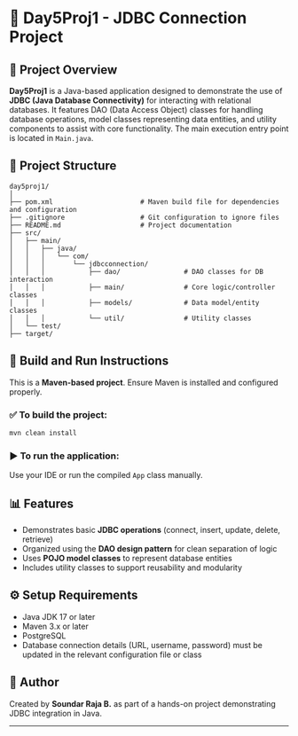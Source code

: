# 🚀 Day5Proj1 - JDBC Connection Project

## 📄 Project Overview

**Day5Proj1** is a Java-based application designed to demonstrate the use of **JDBC (Java Database Connectivity)** for interacting with relational databases. It features DAO (Data Access Object) classes for handling database operations, model classes representing data entities, and utility components to assist with core functionality. The main execution entry point is located in `Main.java`.

## 📁 Project Structure

```
day5proj1/
│
├── pom.xml                      # Maven build file for dependencies and configuration
├── .gitignore                   # Git configuration to ignore files
├── README.md                    # Project documentation
├── src/
│   ├── main/
│   │   ├── java/
│   │   │   └── com/
│   │   │       └── jdbcconnection/
│   │   │           ├── dao/                # DAO classes for DB interaction
│   │   │           ├── main/               # Core logic/controller classes
│   │   │           ├── models/             # Data model/entity classes
│   │   │           └── util/               # Utility classes
│   └── test/                                
├── target/                                  
```

## 🚧 Build and Run Instructions

This is a **Maven-based project**. Ensure Maven is installed and configured properly.

### ✅ To build the project:

```bash
mvn clean install
```

### ▶️ To run the application:

Use your IDE or run the compiled `App` class manually.

## 📊 Features

* Demonstrates basic **JDBC operations** (connect, insert, update, delete, retrieve)
* Organized using the **DAO design pattern** for clean separation of logic
* Uses **POJO model classes** to represent database entities
* Includes utility classes to support reusability and modularity

## ⚙️ Setup Requirements

* Java JDK 17 or later
* Maven 3.x or later
* PostgreSQL
* Database connection details (URL, username, password) must be updated in the relevant configuration file or class

## 👤 Author

Created by **Soundar Raja B.** as part of a hands-on project demonstrating JDBC integration in Java.

---

